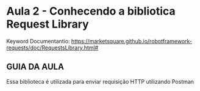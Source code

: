 # Aula 2 - Conhecendo a bibliotica Request Library

Keyword Documentantio: https://marketsquare.github.io/robotframework-requests/doc/RequestsLibrary.html#

## GUIA DA AULA

Essa biblioteca é utilizada para enviar requisição HTTP utilizando Postman